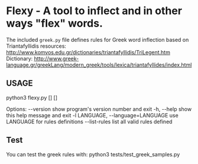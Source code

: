 # Flexy - A tool to inflect and in other ways "flex" words.

The included `greek.py` file defines rules for Greek word inflection based on Triantafyllidis resources:
http://www.komvos.edu.gr/dictionaries/triantafyllidis/TriLegent.htm
Dictionary: http://www.greek-language.gr/greekLang/modern_greek/tools/lexica/triantafyllides/index.html

## USAGE

python3 flexy.py [<options>] <word> [<rule id>]

Options:
  --version             show program's version number and exit
  -h, --help            show this help message and exit
  -l LANGUAGE, --language=LANGUAGE
                        use LANGUAGE for rules definitions
  --list-rules          list all valid rules defined

## Test

You can test the greek rules with: python3 tests/test_greek_samples.py
